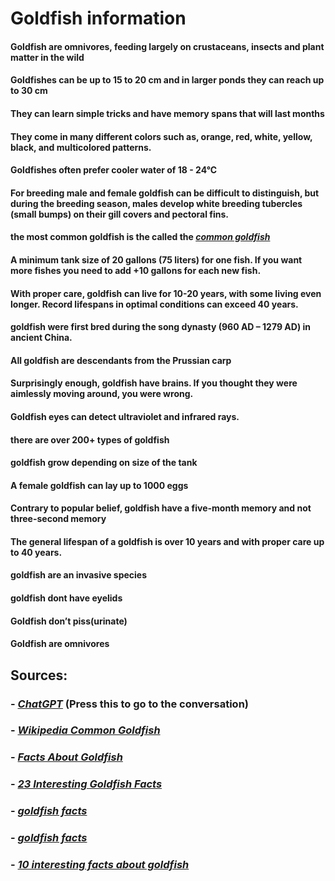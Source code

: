 # Goldfish information

#### Goldfish are omnivores, feeding largely on crustaceans, insects and plant matter in the wild

#### Goldfishes can be up to 15 to 20 cm and in larger ponds they can reach up to 30 cm

#### They can learn simple tricks and have memory spans that will last months

#### They come in many different colors such as, orange, red, white, yellow, black, and multicolored patterns.

#### Goldfishes often prefer cooler water of 18 - 24°C

#### For breeding male and female goldfish can be difficult to distinguish, but during the breeding season, males develop white breeding tubercles (small bumps) on their gill covers and pectoral fins.

#### the most common goldfish is the called the *[common goldfish](https://en.wikipedia.org/wiki/Common_goldfish)*

#### A minimum tank size of 20 gallons (75 liters) for one fish. If you want more fishes you need to add +10 gallons for each new fish.

#### With proper care, goldfish can live for 10-20 years, with some living even longer. Record lifespans in optimal conditions can exceed 40 years.

#### goldfish were first bred during the song dynasty (960 AD – 1279 AD) in ancient China.

#### All goldfish are descendants from the Prussian carp

#### Surprisingly enough, goldfish have brains. If you thought they were aimlessly moving around, you were wrong.

#### Goldfish eyes can detect ultraviolet and infrared rays.

#### there are over 200+ types of goldfish

#### goldfish grow depending on size of the tank

#### A female goldfish can lay up to 1000 eggs

#### Contrary to popular belief, goldfish have a five-month memory and not three-second memory

#### The general lifespan of a goldfish is over 10 years and with proper care up to 40 years.

#### goldfish are an invasive species

#### goldfish dont have eyelids

#### Goldfish don’t piss(urinate)

#### Goldfish are omnivores

####

####

####

####

## Sources:
### - *[ChatGPT](https://chatgpt.com/share/66f40227-3ab0-800e-9dfe-52fbc3fcfecc)* (Press this to go to the conversation)
### - *[Wikipedia Common Goldfish](https://en.wikipedia.org/wiki/Common_goldfish)*
### - *[Facts About Goldfish](https://www.petmd.com/fish/care/evr_fi_facts-about-goldfish)*
### - *[23 Interesting Goldfish Facts](https://www.coolkidfacts.com/23-interesting-goldfish-facts/)*
### - *[goldfish facts](https://www.trvst.world/biodiversity/goldfish-facts/)*
### - *[goldfish facts](https://thegoldfishtank.com/goldfish-facts/)*
### - *[10 interesting facts about goldfish](https://www.stodels.com/10-interesting-facts-about-goldfish/)*